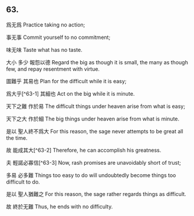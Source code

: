 ## 63.

爲无爲
Practice taking no action;

事无事
Commit yourself to no commitment;

味无味
Taste what has no taste.

大小
多少
報怨以德
Regard the big as though it is small,
the many as though few,
and repay resentment with virtue.

圖難乎
其易也
Plan for the difficult
while it is easy;

爲大乎[^63-1]
其細也
Act on the big
while it is minute.

天下之難
作於易
The difficult things under heaven
arise from what is easy;

天下之大
作於細
The big things under heaven
arise from what is minute.

是以
聖人終不爲大
For this reason,
the sage never attempts to be great all the time.

故
能成其大[^63-2]
Therefore,
he can accomplish his greatness.

夫
輕諾必寡信[^63-3]
Now,
rash promises are unavoidably short of trust;

多易
必多難
Things too easy to do
will undoubtedly become things too difficult to do.

是以
聖人猶難之
For this reason,
the sage rather regards things as difficult.

故
終於无難
Thus,
he ends with no difficulty.
